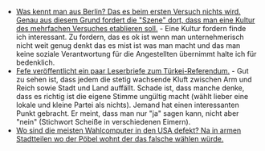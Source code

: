 * [Was kennt man aus Berlin? Das es beim ersten Versuch nichts wird. Genau aus diesem Grund fordert die "Szene" dort, dass man eine Kultur des mehrfachen Versuches etablieren soll.](https://www.heise.de/newsticker/meldung/Firmenpleiten-Start-up-Verband-fordert-Kultur-der-zweiten-Chance-3686599.html) - Eine Kultur fordern finde ich interessant. Zu fordern, das es ok ist wenn man unternehmerisch nicht weit genug denkt das es mist ist was man macht und das man keine soziale Verantwortung für die Angestellten übernimmt halte ich für bedenklich.
* [Fefe veröffentlicht ein paar Leserbriefe zum Türkei-Referendum.](https://blog.fefe.de/?ts=a60b8666) - Gut zu sehen ist, dass jedem die stetig wachsende Kluft zwischen Arm und Reich sowie Stadt und Land auffällt. Schade ist, dass manche denke, dass es richtig ist die eigene Stimme ungültig macht (wählt lieber eine lokale und kleine Partei als nichts). Jemand hat einen interessanten Punkt gebracht. Er meint, dass man nur "ja" sagen kann, nicht aber "nein" (Stichwort Scheiße in verschiedenen Eimern).
* [Wo sind die meisten Wahlcomputer in den USA defekt? Na in armen Stadtteilen wo der Pöbel wohnt der das falsche wählen würde.](https://blog.fefe.de/?ts=a60b16fc)
